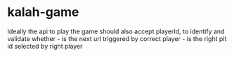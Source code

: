 # kalah-game

Ideally the api to play the game should also accept playerId, to identify and validate whether
	- is the next url triggered by correct player
	- is the right pit id selected by right player
	
	